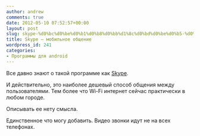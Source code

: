 ```yaml
---
author: andrew
comments: true
date: 2012-05-10 07:52:57+00:00
layout: post
slug: skype-%d0%bc%d0%be%d0%b1%d0%b8%d0%bb%d1%8c%d0%bd%d0%be%d0%b5-%d0%be%d0%b1%d1%89%d0%b5%d0%bd%d0%b8%d0%b5
title: Skype – мобильное общение
wordpress_id: 241
categories:
- Программы для android
---
```


Все давно знают о такой программе как [Skype](https://play.google.com/store/apps/details?id=com.skype.raider). 





И действительно, это наиболее дешевый способ общения между пользователями. Тем более что Wi-Fi интернет сейчас практически в любом городе.





Описывать ее нету смысла.





Единственное что могу добавить. Видео звонки идут не на всех телефонах.








